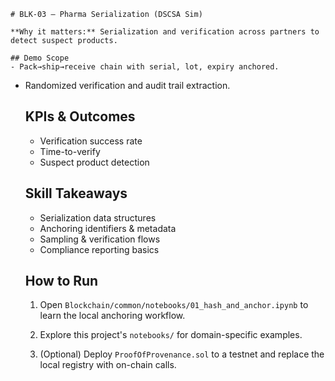     # BLK-03 — Pharma Serialization (DSCSA Sim)

    **Why it matters:** Serialization and verification across partners to detect suspect products.

    ## Demo Scope
    - Pack→ship→receive chain with serial, lot, expiry anchored.
- Randomized verification and audit trail extraction.

    ## KPIs & Outcomes
    - Verification success rate
    - Time-to-verify
    - Suspect product detection

    ## Skill Takeaways
    - Serialization data structures
    - Anchoring identifiers & metadata
    - Sampling & verification flows
    - Compliance reporting basics

    ## How to Run
    1) Open `Blockchain/common/notebooks/01_hash_and_anchor.ipynb` to learn the local anchoring workflow.

    2) Explore this project's `notebooks/` for domain-specific examples.

    3) (Optional) Deploy `ProofOfProvenance.sol` to a testnet and replace the local registry with on-chain calls.
